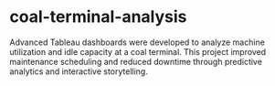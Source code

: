 # coal-terminal-analysis
Advanced Tableau dashboards were developed to analyze machine utilization and idle capacity at a coal terminal. This project improved maintenance scheduling and reduced downtime through predictive analytics and interactive storytelling.
